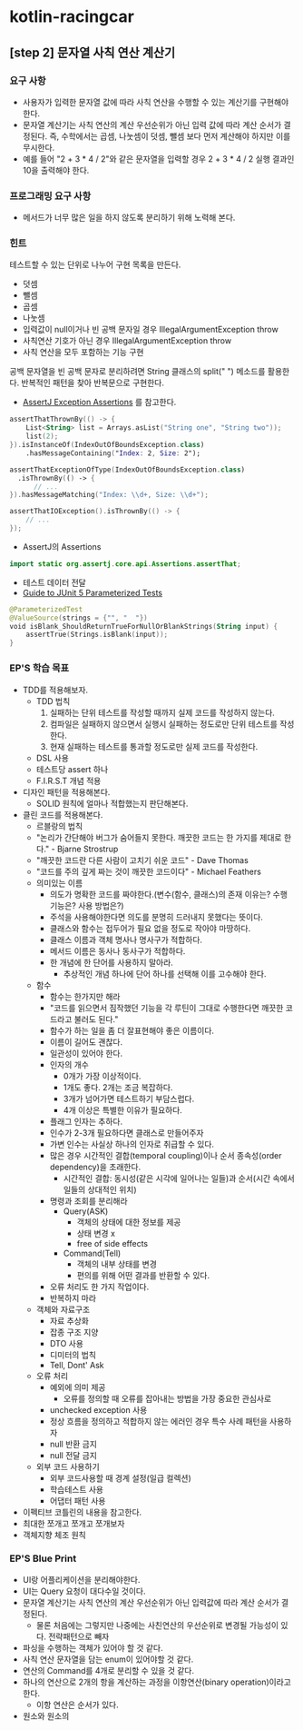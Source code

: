 # kotlin-racingcar


## [step 2] 문자열 사칙 연산 계산기

### 요구 사항

- 사용자가 입력한 문자열 값에 따라 사칙 연산을 수행할 수 있는 계산기를 구현해야 한다.
- 문자열 계산기는 사칙 연산의 계산 우선순위가 아닌 입력 값에 따라 계산 순서가 결정된다. 즉, 수학에서는 곱셈, 나눗셈이 덧셈, 뺄셈 보다 먼저 계산해야 하지만 이를 무시한다.
- 예를 들어 "2 + 3 * 4 / 2"와 같은 문자열을 입력할 경우 2 + 3 * 4 / 2 실행 결과인 10을 출력해야 한다.

### 프로그래밍 요구 사항

- 메서드가 너무 많은 일을 하지 않도록 분리하기 위해 노력해 본다.

### 힌트

테스트할 수 있는 단위로 나누어 구현 목록을 만든다.
- 덧셈
- 뺄셈
- 곱셈
- 나눗셈
- 입력값이 null이거나 빈 공백 문자일 경우 IllegalArgumentException throw
- 사칙연산 기호가 아닌 경우 IllegalArgumentException throw
- 사칙 연산을 모두 포함하는 기능 구현

공백 문자열을 빈 공백 문자로 분리하려면 String 클래스의 split(" ") 메소드를 활용한다. 반복적인 패턴을 찾아 반복문으로 구현한다.
- [AssertJ Exception Assertions](https://www.baeldung.com/assertj-exception-assertion) 를 참고한다.

```kotlin
assertThatThrownBy(() -> {
    List<String> list = Arrays.asList("String one", "String two"));
    list(2);
}).isInstanceOf(IndexOutOfBoundsException.class)
    .hasMessageContaining("Index: 2, Size: 2");
```

```kotlin
assertThatExceptionOfType(IndexOutOfBoundsException.class)
  .isThrownBy(() -> {
      // ...
}).hasMessageMatching("Index: \\d+, Size: \\d+");
```

```kotlin
assertThatIOException().isThrownBy(() -> {
    // ...
});
```

- AssertJ의 Assertions

```kotlin
import static org.assertj.core.api.Assertions.assertThat;
```

- 테스트 데이터 전달
- [Guide to JUnit 5 Parameterized Tests](https://www.baeldung.com/parameterized-tests-junit-5)

```kotlin
@ParameterizedTest
@ValueSource(strings = {"", "  "})
void isBlank_ShouldReturnTrueForNullOrBlankStrings(String input) {
    assertTrue(Strings.isBlank(input));
}
```

### EP'S 학습 목표

- TDD를 적용해보자.
    - TDD 법칙
        1. 실패하는 단위 테스트를 작성할 때까지 실제 코드를 작성하지 않는다.
        2. 컴파일은 실패하지 않으면서 실행시 실패하는 정도로만 단위 테스트를 작성한다.
        3. 현재 실패하는 테스트를 통과할 정도로만 실제 코드를 작성한다.
    - DSL 사용
    - 테스트당 assert 하나
    - F.I.R.S.T 개념 적용
- 디자인 패턴을 적용해본다.
    - SOLID 원칙에 얼마나 적합했는지 판단해본다.
- 클린 코드를 적용해본다.
    - 르블랑의 법칙
    - "논리가 간단해야 버그가 숨어들지 못한다. 깨끗한 코드는 한 가지를 제대로 한다." - Bjarne Strostrup
    - "깨끗한 코드란 다른 사람이 고치기 쉬운 코드" - Dave Thomas
    - "코드를 주의 깊게 짜는 것이 깨끗한 코드이다" - Michael Feathers
    - 의미있는 이름
        - 의도가 명확한 코드를 짜야한다.(변수(함수, 클래스)의 존재 이유는? 수행 기능은? 사용 방법은?)
        - 주석을 사용해야한다면 의도를 분명히 드러내지 못했다는 뜻이다.
        - 클래스와 함수는 접두어가 필요 없을 정도로 작아야 마땅하다.
        - 클래스 이름과 객체 명사나 명사구가 적합하다.
        - 메서드 이름은 동사나 동사구가 적합하다.
        - 한 개념에 한 단어를 사용하지 말아라.
            - 추상적인 개념 하나에 단어 하나를 선택해 이를 고수해야 한다.
    - 함수
        - 함수는 한가지만 해라
        - "코드를 읽으면서 짐작했던 기능을 각 루틴이 그대로 수행한다면 깨끗한 코드라고 불러도 된다."
        - 함수가 하는 일을 좀 더 잘표현해야 좋은 이름이다.
        - 이름이 길어도 괜찮다.
        - 일관성이 있어야 한다.
        - 인자의 개수
            - 0개가 가장 이상적이다.
            - 1개도 좋다. 2개는 조금 복잡하다.
            - 3개가 넘어가면 테스트하기 부담스럽다.
            - 4개 이상은 특별한 이유가 필요하다.
        - 플래그 인자는 추하다.
        - 인수가 2-3개 필요하다면 클래스로 만들어주자
        - 가변 인수는 사실상 하나의 인자로 취급할 수 있다.
        - 많은 경우 시간적인 결합(temporal coupling)이나 순서 종속성(order dependency)을 초래한다.
            - 시간적인 결합: 동시성(같은 시각에 일어나는 일들)과 순서(시간 속에서 일들의 상대적인 위치)
        - 명령과 조회를 분리해라
            - Query(ASK)
                - 객체의 상태에 대한 정보를 제공
                - 상태 변경 x
                - free of side effects
            - Command(Tell)
                - 객체의 내부 상태를 변경
                - 편의를 위해 어떤 결과를 반환할 수 있다.
        - 오류 처리도 한 가지 작업이다.
        - 반복하지 마라
    - 객체와 자료구조
      - 자료 추상화
      - 잡종 구조 지양
      - DTO 사용
      - 디미터의 법칙
      - Tell, Dont' Ask
    - 오류 처리
        - 예외에 의미 제공
            - 오류를 정의할 때 오류를 잡아내는 방법을 가장 중요한 관심사로
        - unchecked exception 사용
        - 정상 흐름을 정의하고 적합하지 않는 에러인 경우 특수 사례 패턴을 사용하자
        - null 반환 금지
        - null 전달 금지
    - 외부 코드 사용하기
        - 외부 코드사용할 때 경계 설정(일급 컬렉션)
        - 학습테스트 사용
        - 어댑터 패턴 사용
- 이펙티브 코틀린의 내용을 참고한다.
- 최대한 쪼개고 쪼개고 쪼개보자
- 객체지향 체조 원칙

### EP'S Blue Print

- UI랑 어플리케이션을 분리해야한다.
- UI는 Query 요청이 대다수일 것이다.
- 문자열 계산기는 사칙 연산의 계산 우선순위가 아닌 입력값에 따라 계산 순서가 결정된다.
    - 물론 처음에는 그렇지만 나중에는 사친연산의 우선순위로 변경될 가능성이 있다. 전략패턴으로 빼자
- 파싱을 수행하는 객체가 있어야 할 것 같다.
- 사칙 연산 문자열을 담는 enum이 있어야할 것 같다.
- 연산의 Command를 4개로 분리할 수 있을 것 같다.
- 하나의 연산으로 2개의 항을 계산하는 과정을 이항연산(binary operation)이라고 한다.
    - 이항 연산은 순서가 있다.
- 원소와 원소의 